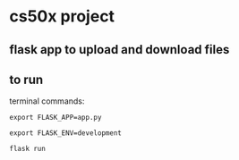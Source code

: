# cs50x project

## flask app to upload and download files

## to run

terminal commands:

`export FLASK_APP=app.py`

`export FLASK_ENV=development`

`flask run`
